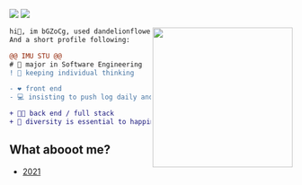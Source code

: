 <!------Profile------>
<!--author:bGZoCg---->
<!--update:210603---->

<!--Write about coding-->
<!--Note About coding-->
<!--Share about coding-->
<!--Talk about coding-->
<!--Communicate about coding-->
<!--Comment about coding-->
<!--Ask about coding-->
<!--Answer about coding-->
<!--from:github repo cnblogs-hardening-->

<!--refer to the github profile: https://github.com/manolia-->


![](https://komarev.com/ghpvc/?username=bGZoCg) <img src="https://img.shields.io/github/last-commit/bgzocg/bgzocg.github.io?color=ff69b4&label=blog%20update%20%40%20"/> 


<img align="right" height="249" src="https://media.giphy.com/media/MeJgB3yMMwIaHmKD4z/giphy.gif"/> 


```diff
hi👋, im bGZoCg, used dandelionflowers / dandelionfs before.
And a short profile following:

@@ IMU STU @@
# 📖 major in Software Engineering
! 🤔 keeping individual thinking

- ❤️ front end
- 💻 insisting to push log daily and coding  

+ 👨‍💻 back end / full stack
+ 🎯 diversity is essential to happiness
```


## What abooot me?

- [2021](https://github.com/bGZoCg/2021)

